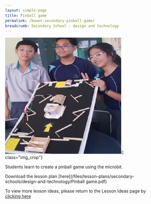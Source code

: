 ```yaml
---
layout: simple-page
title: Pinball game
permalink: /bowen-secondary-pinball-game/
breadcrumb: Secondary School - design and technology
---
```


![anything](/images/in-schools/digital-maker/lesson-plans/secondary/bowen-photo.jpg){: class="img_crop"}

Students learn to create a pinball game using the microbit.

Download the lesson plan [here](/files/lesson-plans/secondary-schools/design-and-technology/Pinball game.pdf)

To view more lesson ideas, please return to the Lesson Ideas page by [clicking here](/in-schools/digital-maker/lesson-ideas-secondary/)
